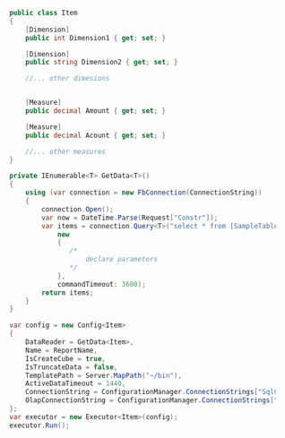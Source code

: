 ﻿```c#
    public class Item
    {
        [Dimension]
        public int Dimension1 { get; set; }

        [Dimension]
        public string Dimension2 { get; set; }

        //... other dimesions


        [Measure]
        public decimal Amount { get; set; }

        [Measure]
        public decimal Acount { get; set; }

        //... other measures
    }

    private IEnumerable<T> GetData<T>()
    {
        using (var connection = new FbConnection(ConnectionString))
        {
            connection.Open();
            var now = DateTime.Parse(Request["Constr"]);
            var items = connection.Query<T>("select * from [SampleTable]",
                new
                {
                   /*
                       declare parameters 
                   */
                },
                commandTimeout: 3600);
            return items;
        }
    }

    var config = new Config<Item>
    {
        DataReader = GetData<Item>,
        Name = ReportName,
        IsCreateCube = true,
        IsTruncateData = false,
        TemplatePath = Server.MapPath("~/bin"),
        ActiveDataTimeout = 1440,
        ConnectionString = ConfigurationManager.ConnectionStrings["SqlConnectionString"].ConnectionString,
        OlapConnectionString = ConfigurationManager.ConnectionStrings["OlapConnectionString"].ConnectionString
    };
    var executor = new Executor<Item>(config);
    executor.Run();
```